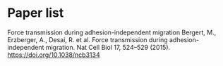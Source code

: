 # Paper list 


Force transmission during adhesion-independent migration
Bergert, M., Erzberger, A., Desai, R. et al. Force transmission during adhesion-independent migration. Nat Cell Biol 17, 524–529 (2015). https://doi.org/10.1038/ncb3134
